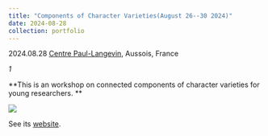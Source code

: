 ```yaml
---
title: "Components of Character Varieties(August 26--30 2024)"
date: 2024-08-28
collection: portfolio
---
```


2024.08.28 [Centre Paul-Langevin](https://www.caes.cnrs.fr/sejours/centre-paul-langevin-3-2/), Aussois, France

*1*



**This is an workshop on connected components of character varieties for young researchers. **

<img src="https://llddeddym.github.io/images/2024-08-28.JPG"/>

See its [website](https://sites.google.com/view/componentsinaussois/home).

